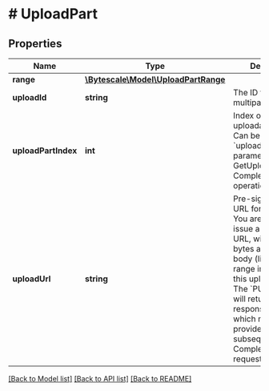 # # UploadPart

## Properties

Name | Type | Description | Notes
------------ | ------------- | ------------- | -------------
**range** | [**\Bytescale\Model\UploadPartRange**](UploadPartRange.md) |  |
**uploadId** | **string** | The ID for the multipart file upload. |
**uploadPartIndex** | **int** | Index of an uploadable file part.  Can be used as the &#x60;uploadPartIndex&#x60; parameter in the GetUploadPart and CompleteUploadPart operations. |
**uploadUrl** | **string** | Pre-signed upload URL for this part.  You are required to issue a &#x60;PUT&#x60; to this URL, with the file&#39;s bytes as the request body (limited to the range indicated by this upload part).  The &#x60;PUT&#x60; request will return an &#x60;etag&#x60; response header, which must be provided in a subsequent CompleteUploadPart request. |

[[Back to Model list]](../../README.md#models) [[Back to API list]](../../README.md#endpoints) [[Back to README]](../../README.md)
